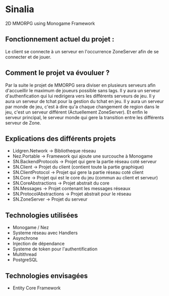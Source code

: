 # Sinalia
2D MMORPG using Monogame Framework

## Fonctionnement actuel du projet :
Le client se connecte à un serveur en l'occurrence ZoneServer afin de se connecter et de jouer.

## Comment le projet va évouluer ?
Par la suite le projet de MMORPG sera diviser en plusieurs serveurs afin d'accueillir le maximum de joueurs possible sans lags. Il y aura un serveur d'authenfication qui lui redirigera vers les différents serveurs de jeu. Il y aura un serveur de tchat pour la gestion du tchat en jeu. Il y aura un serveur par monde de jeu, c'est à dire qu'a chaque changement de region dans le jeu, c'est un serveur différent (Actuellement ZoneServer). Et enfin le serveur principal, le serveur monde qui gere la transition entre les différents serveur de Zone.

## Explications des différents projets
- Lidgren.Network -> Bibliotheque réseau
- Nez.Portable -> Framework qui ajoute une surcouche à Monogame
- SN.BackendProtocols -> Projet qui gere la partie réseau coté serveur
- SN.Client -> Projet du client (contient toute la partie graphique)
- SN.ClientProtocol -> Projet qui gere la partie réseau coté client
- SN.Core -> Projet qui est le core du jeu (commun au client et serveur)
- SN.CoreAbstractions -> Projet abstrait du core
- SN.Messages -> Projet contenant les messages réseaux
- SN.ProtocolAbstractions -> Projet abstrait pour le réseau
- SN.ZoneServer -> Projet du serveur

## Technologies utilisées
- Monogame / Nez
- Systeme réseau avec Handlers
- Asynchrone
- Injection de dépendance
- Systeme de token pour l'authentification
- Multithread
- PostgreSQL

## Technologies envisagées
- Entity Core Framework
